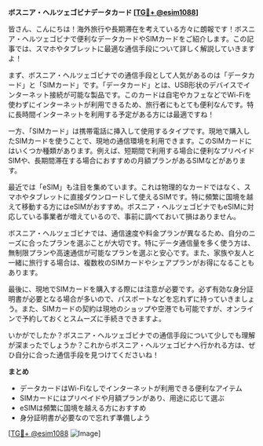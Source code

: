**ボスニア・ヘルツェゴビナデータカード [[TG💪+ @esim1088](https://t.me/s/esim1088)]**

皆さん、こんにちは！海外旅行や長期滞在を考えている方々に朗報です！ボスニア・ヘルツェゴビナで便利なデータカードやSIMカードをご紹介します。この記事では、スマホやタブレットに最適な通信手段について詳しく解説していきますよ！

まず、ボスニア・ヘルツェゴビナでの通信手段として人気があるのは「データカード」と「SIMカード」です。「データカード」とは、USB形状のデバイスでインターネット接続が可能な製品です。このカードは自宅やカフェなどでWi-Fiを使わずにインターネットが利用できるため、旅行者にもとても便利なんです。特に長時間インターネットを利用する予定がある方には最適ですね！

一方、「SIMカード」は携帯電話に挿入して使用するタイプです。現地で購入したSIMカードを使うことで、現地の通信環境を利用できます。このSIMカードにはいくつか種類があります。例えば、短期間で利用する場合に便利なプリペイドSIMや、長期間滞在する場合におすすめの月額プランがあるSIMなどがあります。

最近では「eSIM」も注目を集めています。これは物理的なカードではなく、スマホやタブレットに直接ダウンロードして使えるSIMです。特に頻繁に国境を越えて移動する方にはeSIMがおすすめ。ボスニア・ヘルツェゴビナでもeSIMに対応している事業者が増えているので、事前に調べておいて損はありません。

ボスニア・ヘルツェゴビナでは、通信速度や料金プランが異なるため、自分のニーズに合ったプランを選ぶことが大切です。特にデータ通信量を多く使う方は、無制限プランや高速通信が可能なプランを選ぶと安心です。また、家族や友人と一緒に旅行する場合は、複数枚のSIMカードやシェアプランがお得になることもあります。

最後に、現地でSIMカードを購入する際には注意が必要です。必ず有効な身分証明書が必要となる場合が多いので、パスポートなどを忘れずに持っていきましょう。また、SIMカードの契約は現地のショップや空港でも可能ですが、オンラインで予約しておくとスムーズに手続きできますよ。

いかがでしたか？ボスニア・ヘルツェゴビナでの通信手段について少しでも理解が深まったでしょうか？これからボスニア・ヘルツェゴビナへ行かれる方は、ぜひ自分に合った通信手段を見つけてくださいね！

**まとめ**
- データカードはWi-Fiなしでインターネットが利用できる便利なアイテム
- SIMカードにはプリペイドや月額プランがあり、用途に応じて選ぶ
- eSIMは頻繁に国境を越える方におすすめ
- 身分証明書が必要なので忘れず準備しよう

[[TG💪+ @esim1088](https://t.me/s/esim1088) ![Image](https://i.postimg.cc/Y0z9fWf4/image.png)]
